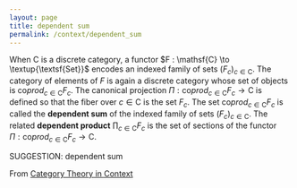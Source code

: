 ```yaml
---
layout: page
title: dependent sum
permalink: /context/dependent_sum
---
```

 When $\mathsf{C}$ is a discrete category, a functor $F : \mathsf{C} \to \textup{\textsf{Set}}$ encodes an indexed family of sets $(F_c)_{c \in \mathsf{C}}$. The category of elements of $F$ is again a discrete category whose set of objects is $\mathrm{co}prod_{c \in \mathsf{C}} F_c$. The canonical projection $\Pi : \mathrm{co}prod_{c \in \mathsf{C}} F_c \to \mathsf{C}$ is defined so that the fiber over $c \in \mathsf{C}$ is the set $F_c$. The set $\mathrm{co}prod_{c \in \mathsf{C}} F_c$ is called the **dependent sum** of the indexed family of sets $(F_c)_{c \in \mathsf{C}}$. The related **dependent product** $\prod_{c \in \mathsf{C}} F_c$ is the set of sections of the functor $\Pi : \mathrm{co}prod_{c \in \mathsf{C}} F_c \to \mathsf{C}$.


SUGGESTION: dependent sum

From [Category Theory in Context](https://mathgloss.github.io/MathGloss/context.html)